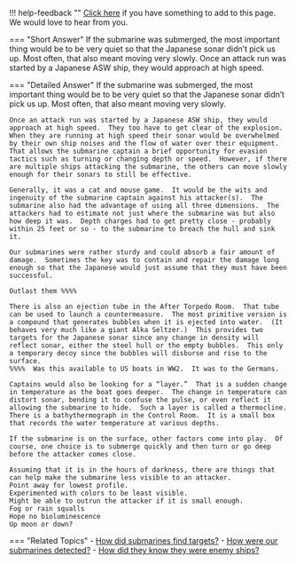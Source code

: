 !!! help-feedback ""
    [Click here](https://other.example.com/feedback) if you have something to add to this page. We would love to hear from you.

=== "Short Answer"
    If the submarine was submerged, the most important thing would be to be very quiet so that the Japanese sonar didn’t pick us up. Most often, that also meant moving very slowly. Once an attack run was started by a Japanese ASW ship, they would approach at high speed.

=== "Detailed Answer"
    If the submarine was submerged, the most important thing would be to be very quiet so that the Japanese sonar didn’t pick us up.  Most often, that also meant moving very slowly.
    
    Once an attack run was started by a Japanese ASW ship, they would approach at high speed.  They too have to get clear of the explosion.  When they are running at high speed their sonar would be overwhelmed by their own ship noises and the flow of water over their equipment.  That allows the submarine captain a brief opportunity for evasion tactics such as turning or changing depth or speed.  However, if there are multiple ships attacking the submarine, the others can move slowly enough for their sonars to still be effective.
    
    Generally, it was a cat and mouse game.  It would be the wits and ingenuity of the submarine captain against his attacker(s).  The submarine also had the advantage of using all three dimensions.  The attackers had to estimate not just where the submarine was but also how deep it was.  Depth charges had to get pretty close - probably within 25 feet or so - to the submarine to breach the hull and sink it.
    
    Our submarines were rather sturdy and could absorb a fair amount of damage.  Sometimes the key was to contain and repair the damage long enough so that the Japanese would just assume that they must have been successful.
    
    Outlast them %%%%
    
    There is also an ejection tube in the After Torpedo Room.  That tube can be used to launch a countermeasure.  The most primitive version is a compound that generates bubbles when it is ejected into water.  (It behaves very much like a giant Alka Seltzer.)  This provides two targets for the Japanese sonar since any change in density will reflect sonar, either the steel hull or the empty bubbles.  This only a temporary decoy since the bubbles will disburse and rise to the surface.
    %%%%  Was this available to US boats in WW2.  It was to the Germans.
    
    Captains would also be looking for a “layer.”  That is a sudden change in temperature as the boat goes deeper.  The change in temperature can distort sonar, bending it to confuse the pulse, or even reflect it allowing the submarine to hide.  Such a layer is called a thermocline.  There is a bathythermograph in the Control Room.  It is a small box that records the water temperature at various depths.
    
    If the submarine is on the surface, other factors come into play.  Of course, one choice is to submerge quickly and then turn or go deep before the attacker comes close.
    
    Assuming that it is in the hours of darkness, there are things that can help make the submarine less visible to an attacker.
    Point away for lowest profile.
    Experimented with colors to be least visible.
    Might be able to outrun the attacker if it is small enough.
    Fog or rain squalls
    Hope no bioluminescence
    Up moon or down?

=== "Related Topics"
    - [How did submarines find targets?](./how-did-submarines-find-targets.md)
    - [How were our submarines detected?](./how-were-our-submarines-detected.md)
    - [How did they know they were enemy ships?](./how-did-they-know-they-were-enemy-ships.md)
